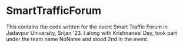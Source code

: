 # SmartTrafficForum
This contains the code written for the event Smart Traffic Forum in Jadavpur University, Srijan '23. I along with Krishnaneel Dey, took part under the team name NoName and stood 2nd in the event.
